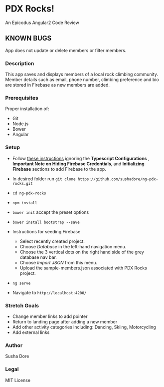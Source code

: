# PDX Rocks!

An Epicodus Angular2 Code Review

## KNOWN BUGS
App does not update or delete members or filter members.

### Description
This app saves and displays members of a local rock climbing community. Member details such as email, phone number, climbing preference and bio are stored in Firebase as new members are added.

### Prerequisites
Proper installation of:
  * Git
  * Node.js
  * Bower
  * Angular

### Setup
  * Follow [these instructions](https://www.learnhowtoprogram.com/javascript/angular-extended/firebase-introduction-and-setup) ignoring the __Typescript Configurations__ , __Important Note on Hiding Firebase Credentials__, and __Initializing Firebase__  sections to add Firebase to the app.

  * In desired folder run `git clone https://github.com/sushadore/ng-pdx-rocks.git`
  * `cd ng-pdx-rocks`
  * `npm install`
  * `bower init` accept the preset options
  * `bower install bootstrap --save`
  * Instructions for seeding Firebase
    * Select recently created project.
    * Choose _Database_ in the left-hand navigation menu.
    * Choose the 3 vertical dots on the right hand side of the grey database nav bar.
    * Choose _Import JSON_ from this menu.
    * Upload the sample-members.json associated with PDX Rocks project.
  * `ng serve`
  * Navigate to `http://localhost:4200/`

### Stretch Goals
  * Change member links to add pointer
  * Return to landing page after adding a new member
  * Add other activity categories including: Dancing, Skiing, Motorcycling
  * Add external links

### Author
Susha Dore
### Legal
MIT License
